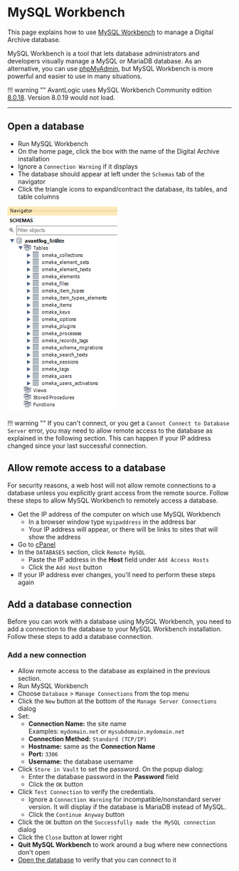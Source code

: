 # MySQL Workbench

This page explains how to use [MySQL Workbench](https://www.mysql.com/products/workbench/)
to manage a Digital Archive database.

MySQL Workbench is a tool that lets database administrators and developers visually manage a
MySQL or MariaDB database. As an alternative, you can use [phpMyAdmin](https://www.phpmyadmin.net/),
but MySQL Workbench is more powerful and easier to use in many situations.

!!! warning ""
    AvantLogic uses MySQL Workbench Community edition
    [8.0.18](https://dev.mysql.com/downloads/workbench/). Version 8.0.19 would not load.

---

## Open a database

-   Run MySQL Workbench
-   On the home page, click the box with the name of the Digital Archive installation
-   Ignore a `Connection Warning` if it displays
-   The database should appear at left under the `Schemas` tab of the navigator
-   Click the triangle icons to expand/contract the database, its tables, and table columns

![Schema](mysql-workbench-1.jpg)

!!! warning ""
    If you can't connect, or you get a `Cannot Connect to Database Server` error, you may need
    to allow remote access to the database as explained in the following section. This can
    happen if your IP address changed since your last successful connection.

## Allow remote access to a database

For security reasons, a web host will not allow remote connections to a database
unless you explicitly grant access from the remote source. Follow these steps to
allow MySQL Workbench to remotely access a database.

-   Get the IP address of the computer on which use MySQL Workbench
    -	In a browser window type `myipaddress` in the address bar
    -   Your IP address will appear, or there will be links to sites that will show the address
-	Go to [cPanel](web-host.md#cpanel)
-	In the `DATABASES` section, click `Remote MySQL`
    -	Paste the IP address in the **Host** field under `Add Access Hosts`
    -	Click the `Add Host` button
-   If your IP address ever changes, you'll need to perform these steps again

## Add a database connection

Before you can work with a database using MySQL Workbench, you need to add a
connection to the database to your MySQL Workbench installation. Follow these steps
to add a database connection.

### Add a new connection

-   Allow remote access to the database as explained in the previous section.
-   Run MySQL Workbench
-	Choose `Database` > `Manage Connections` from the top menu
-	Click the `New` button at the bottom of the `Manage Server Connections` dialog
-	Set:
    -	**Connection Name:** the site name  
        Examples: `mydomain.net` or `mysubdomain.mydomain.net`
    -	**Connection Method:** `Standard (TCP/IP)`
    -	**Hostname:** same as the **Connection Name**
    -	**Port:** `3306`
    -	**Username:** the database username
-	Click `Store in Vault` to set the password. On the popup dialog:
    -   Enter the database password in the **Password** field
    -   Click the `OK` button
-	Click `Test Connection` to verify the credentials.
    -   Ignore a `Connection Warning` for incompatible/nonstandard server version.
        It will display if the database is MariaDB instead of MySQL.
    -   Click the `Continue Anyway` button
-   Click the `OK` button on the `Successfully made the MySQL connection` dialog
-	Click the `Close` button at lower right
-	**Quit MySQL Workbench** to work around a bug where new connections don't open
-   [Open the database](#open-a-database) to verify that you can connect to it
